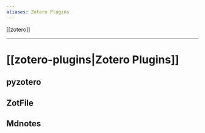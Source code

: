 ```yaml
---
aliases: Zotero Plugins
---
```


[[zotero]]

---

# [[zotero-plugins|Zotero Plugins]]

## pyzotero
## ZotFile
## Mdnotes